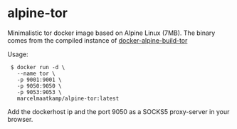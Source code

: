# alpine-tor

Minimalistic tor docker image based on Alpine Linux (7MB). The binary comes from the compiled instance of [docker-alpine-build-tor](https://github.com/marcelmaatkamp/docker-alpine-build-tor)

Usage:
```
 $ docker run -d \
   --name tor \
   -p 9001:9001 \
   -p 9050:9050 \
   -p 9053:9053 \
   marcelmaatkamp/alpine-tor:latest
```

Add the dockerhost ip and the port 9050 as a SOCKS5 proxy-server in your browser.
